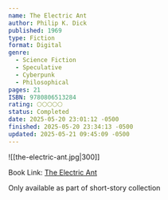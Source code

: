 ```yaml
---
name: The Electric Ant
author: Philip K. Dick
published: 1969
type: Fiction
format: Digital
genre:
  - Science Fiction
  - Speculative
  - Cyberpunk
  - Philosophical
pages: 21
ISBN: 9780806513284
rating: 🌕🌕🌕🌕🌕
status: Completed
date: 2025-05-20 23:01:12 -0500
finished: 2025-05-20 23:34:13 -0500
updated: 2025-05-21 09:45:09 -0500
---
```


![[the-electric-ant.jpg|300]]

Book Link: [The Electric Ant](https://www.goodreads.com/book/show/23128334-the-electric-ant)

Only available as part of short-story collection
